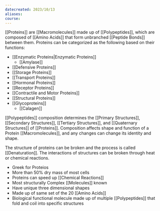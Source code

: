 ```yaml
---
datecreated: 2023/10/13
aliases: 
course:
---
```

[[Proteins]] are [[Macromolecules]] made up of [[Polypeptides]], which are composed of [[Amino Acids]] that form unbranched [[Peptide Bonds]] between them. Proteins can be categorized as the following based on their functions: 

- [[Enzymatic Proteins|Enzymatic Proteins]]
	- [[Amylase]]
- [[Defensive Proteins]]
- [[Storage Proteins]]
- [[Transport Proteins]]
- [[Hormonal Proteins]]
- [[Receptor Proteins]]
- [[Contractile and Motor Proteins]]
- [[Structural Proteins]]
- [[Glycoproteins]]
	- [[Calagen]]

[[Polypeptides]] composition determines the [[Primary Structures]], [[Secondary Structures]], [[Tertiary Structures]], and [[Quaternary Structures]] of [[Proteins]]. Composition affects shape and function of a Protein [[Macromolecules]], and any changes can change its identity and shape. 

The structure of proteins can be broken and the process is called [[Denaturation]]. The interactions of structures can be broken through heat or chemical reactions. 

- Greek for Proteios
- More than 50% dry mass of most cells
- Proteins can speed up [[Chemical Reactions]]
- Most structurally Complex [[Molecules]] known
- Have unique three dimensional shapes
- Made up of same set of the 20 [[Amino Acids]]
- Biological functional molecule made up of multiple [[Polypeptides]] that fold and coil into specific structures